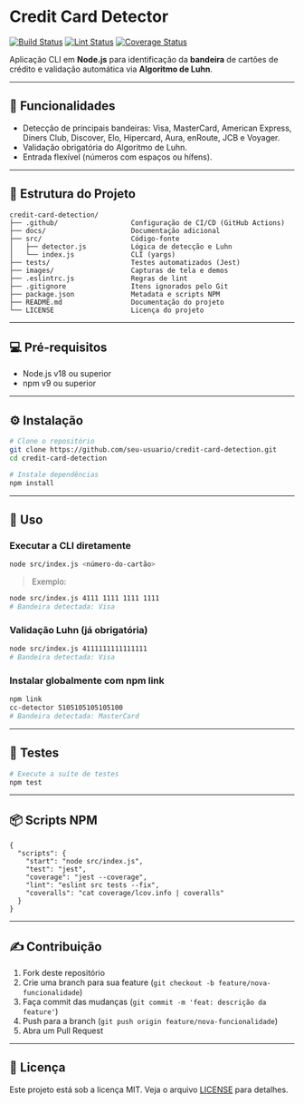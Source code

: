 # Credit Card Detector

[![Build Status](https://img.shields.io/github/actions/workflow/status/nasseralm/credit-card-detection/ci.yml?branch=main)](https://github.com/nasseralm/credit-card-detection/actions/workflows/ci.yml)
[![Lint Status](https://img.shields.io/github/actions/workflow/status/nasseralm/credit-card-detection/lint.yml?branch=main)](https://github.com/nasseralm/credit-card-detection/actions/workflows/lint.yml)
[![Coverage Status](https://img.shields.io/coveralls/github/nasseralm/credit-card-detection)](https://coveralls.io/github/nasseralm/credit-card-detection)

Aplicação CLI em **Node.js** para identificação da **bandeira** de cartões de crédito e validação automática via **Algoritmo de Luhn**.

---

## 🚀 Funcionalidades

- Detecção de principais bandeiras: Visa, MasterCard, American Express, Diners Club, Discover, Elo, Hipercard, Aura, enRoute, JCB e Voyager.
- Validação obrigatória do Algoritmo de Luhn.
- Entrada flexível (números com espaços ou hífens).

---

## 📁 Estrutura do Projeto

```text
credit-card-detection/
├── .github/                  Configuração de CI/CD (GitHub Actions)
├── docs/                     Documentação adicional
├── src/                      Código-fonte
│   ├── detector.js           Lógica de detecção e Luhn
│   └── index.js              CLI (yargs)
├── tests/                    Testes automatizados (Jest)
├── images/                   Capturas de tela e demos
├── .eslintrc.js              Regras de lint
├── .gitignore                Itens ignorados pelo Git
├── package.json              Metadata e scripts NPM
├── README.md                 Documentação do projeto
└── LICENSE                   Licença do projeto
```

---

## 💻 Pré-requisitos

- Node.js v18 ou superior
- npm v9 ou superior

---

## ⚙️ Instalação

```bash
# Clone o repositório
git clone https://github.com/seu-usuario/credit-card-detection.git
cd credit-card-detection

# Instale dependências
npm install
```  

---

## 🚀 Uso

### Executar a CLI diretamente

```bash
node src/index.js <número-do-cartão>
```

> Exemplo:

```bash
node src/index.js 4111 1111 1111 1111
# Bandeira detectada: Visa
```  

### Validação Luhn (já obrigatória)

```bash
node src/index.js 4111111111111111
# Bandeira detectada: Visa
```  

### Instalar globalmente com npm link

```bash
npm link
cc-detector 5105105105105100
# Bandeira detectada: MasterCard
```  

---

## 🧪 Testes

```bash
# Execute a suíte de testes
npm test
```  

---

## 📦 Scripts NPM

```jsonc
{
  "scripts": {
    "start": "node src/index.js",
    "test": "jest",
    "coverage": "jest --coverage",
    "lint": "eslint src tests --fix",
    "coveralls": "cat coverage/lcov.info | coveralls"
  }
}
```

---

## ✍️ Contribuição

1. Fork deste repositório
2. Crie uma branch para sua feature (`git checkout -b feature/nova-funcionalidade`)
3. Faça commit das mudanças (`git commit -m 'feat: descrição da feature'`)
4. Push para a branch (`git push origin feature/nova-funcionalidade`)
5. Abra um Pull Request

---

## 📄 Licença

Este projeto está sob a licença MIT. Veja o arquivo [LICENSE](LICENSE) para detalhes.
